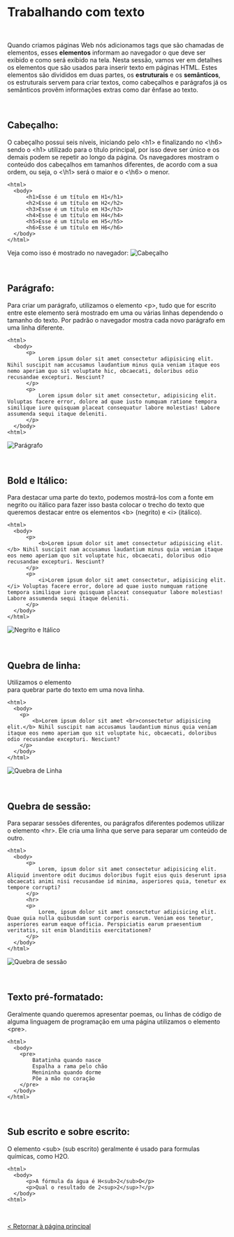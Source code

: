 # Trabalhando com texto
  
  
&nbsp;
  
Quando criamos páginas Web nós adicionamos tags que são chamadas de elementos, esses **elementos** informam ao navegador o que deve ser exibido e como será exibido na tela. 
Nesta sessão, vamos ver em detalhes os elementos que são usados para inserir texto em páginas HTML. Estes elementos são divididos em duas partes, os **estruturais** e os **semânticos**, os estruturais servem para criar textos, como cabeçalhos e parágrafos já os semânticos provêm informações extras como dar ênfase ao texto. 
  
  
&nbsp;
  
## Cabeçalho:
O cabeçalho possui seis níveis, iniciando pelo \<h1\> e finalizando no <\h6\> sendo o \<h1\> utilizado para o título principal, por isso deve ser único e os demais podem se repetir ao longo da página. Os navegadores mostram o conteúdo dos cabeçalhos em tamanhos diferentes, de acordo com a sua ordem, ou seja, o <\h1\> será o maior e o <\h6\> o menor.

```
<html>
  <body>
      <h1>Esse é um título em H1</h1>
      <h2>Esse é um título em H2</h2>
      <h3>Esse é um título em H3</h3>
      <h4>Esse é um título em H4</h4>
      <h5>Esse é um título em H5</h5>
      <h6>Esse é um título em H6</h6>
  </body>
</html>
```

Veja como isso é mostrado no navegador:
![Cabeçalho](/doc/imagens/cabecalho.png)
  
  
&nbsp;
  
## Parágrafo:
Para criar um parágrafo, utilizamos o elemento \<p\>, tudo que for escrito entre este elemento será mostrado em uma ou várias linhas dependendo o tamanho do texto. Por padrão o navegador mostra cada novo parágrafo em uma linha diferente.
    
```
<html>
  <body>
      <p>
          Lorem ipsum dolor sit amet consectetur adipisicing elit. Nihil suscipit nam accusamus laudantium minus quia veniam itaque eos nemo aperiam quo sit voluptate hic, obcaecati, doloribus odio recusandae excepturi. Nesciunt?
      </p>
      <p>
          Lorem ipsum dolor sit amet consectetur, adipisicing elit. Voluptas facere error, dolore ad quae iusto numquam ratione tempora similique iure quisquam placeat consequatur labore molestias! Labore assumenda sequi itaque deleniti.
      </p>
  </body>
<html>
```

![Parágrafo](/doc/imagens/paragrafo.png)
  
  
&nbsp;
  
## Bold e Itálico:
Para destacar uma parte do texto, podemos mostrá-los com a fonte em negrito ou itálico para fazer isso basta colocar o trecho do texto que queremos destacar entre os elementos \<b\> (negrito) e \<i\>  (itálico).

```
<html>
  <body>
      <p>
          <b>Lorem ipsum dolor sit amet consectetur adipisicing elit.</b> Nihil suscipit nam accusamus laudantium minus quia veniam itaque eos nemo aperiam quo sit voluptate hic, obcaecati, doloribus odio recusandae excepturi. Nesciunt?
      </p>
      <p>
          <i>Lorem ipsum dolor sit amet consectetur, adipisicing elit.</i> Voluptas facere error, dolore ad quae iusto numquam ratione tempora similique iure quisquam placeat consequatur labore molestias! Labore assumenda sequi itaque deleniti.
      </p>
  </body>
</html>
```

![Negrito e Itálico](/doc/imagens/negrito_italico.png)
  
  
&nbsp;
  
## Quebra de linha:
Utilizamos o elemento <br> para quebrar parte do texto em uma nova linha.

```
<html>
  <body>
    <p>
        <b>Lorem ipsum dolor sit amet <br>consectetur adipisicing elit.</b> Nihil suscipit nam accusamus laudantium minus quia veniam itaque eos nemo aperiam quo sit voluptate hic, obcaecati, doloribus odio recusandae excepturi. Nesciunt?
    </p>
  </body>
</html>
```

![Quebra de Linha](/doc/imagens/quebra_de_linha.png)
  
  
&nbsp;
  
## Quebra de sessão:
Para separar sessões diferentes, ou parágrafos diferentes podemos utilizar o elemento \<hr\>. Ele cria uma linha que serve para separar um conteúdo de outro.

```
<html>
  <body>
      <p>
          Lorem, ipsum dolor sit amet consectetur adipisicing elit. Aliquid inventore odit ducimus doloribus fugit eius quis deserunt ipsa obcaecati animi nisi recusandae id minima, asperiores quia, tenetur ex tempore corrupti?
      </p>
      <hr>
      <p>
          Lorem, ipsum dolor sit amet consectetur adipisicing elit. Quae quia nulla quibusdam sunt corporis earum. Veniam eos tenetur, asperiores earum eaque officia. Perspiciatis earum praesentium veritatis, sit enim blanditiis exercitationem?
      </p>
  </body>
</html>
```

![Quebra de sessão](/doc/imagens/quebra_de_sessao.png)
  
  
&nbsp;
  
## Texto pré-formatado:
Geralmente quando queremos apresentar poemas, ou linhas de código de alguma linguagem de programação em uma página utilizamos o elemento \<pre\>.

```
<html>
  <body>
    <pre>
        Batatinha quando nasce
        Espalha a rama pelo chão
        Menininha quando dorme 
        Põe a mão no coração
    </pre>
  </body>
</html>
```
  
  
&nbsp;
  
## Sub escrito e sobre escrito:
O elemento \<sub\> (sub escrito) geralmente é usado para formulas químicas, como H2O.

```
<html>
  <body>
      <p>A fórmula da água é H<sub>2</sub>O</p>
      <p>Qual o resultado de 2<sup>2</sup>?</p>
  </body>
<html>
```

  
  
&nbsp;
  
[< Retornar à página principal](../README.md)
